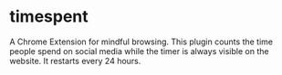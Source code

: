 # timespent
A Chrome Extension for mindful browsing. This plugin counts the time people spend on social media while the timer is always visible on the website. It restarts every 24 hours.
